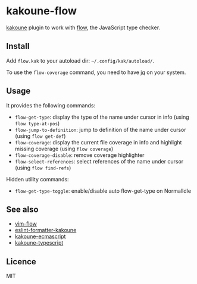 # kakoune-flow

[kakoune](http://kakoune.org) plugin to work with [flow](https://flow.org/), the JavaScript type checker.

## Install

Add `flow.kak` to your autoload dir: `~/.config/kak/autoload/`.

To use the `flow-coverage` command, you need to have [jq](https://stedolan.github.io/jq/) on your system.

## Usage

It provides the following commands:

- `flow-get-type`: display the type of the name under cursor in info (using `flow type-at-pos`)
- `flow-jump-to-definition`: jump to definition of the name under cursor (using `flow get-def`)
- `flow-coverage`: display the current file coverage in info and highlight missing coverage (using `flow coverage`)
- `flow-coverage-disable`: remove coverage highlighter
- `flow-select-references`: select references of the name under cursor (using `flow find-refs`)

Hidden utility commands:

- `flow-get-type-toggle`: enable/disable auto flow-get-type on NormalIdle

## See also

- [vim-flow](https://github.com/flowtype/vim-flow)
- [eslint-formatter-kakoune](https://github.com/Delapouite/eslint-formatter-kakoune)
- [kakoune-ecmascript](https://github.com/Delapouite/kakoune-ecmascript)
- [kakoune-typescript](https://github.com/atomrc/kakoune-typescript)

## Licence

MIT
